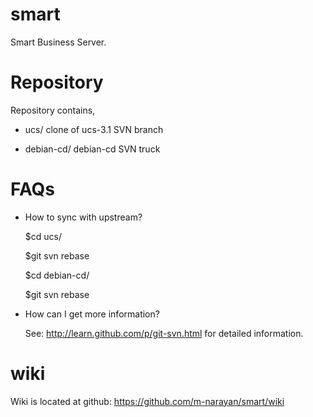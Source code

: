 smart
=====

Smart Business Server.

Repository
==========

Repository contains,

* ucs/ clone of ucs-3.1 SVN branch

* debian-cd/ debian-cd SVN truck

FAQs
====

* How to sync with upstream?

  $cd ucs/

  $git svn rebase

  $cd debian-cd/

  $git svn rebase

* How can I get more information?

  See: http://learn.github.com/p/git-svn.html for detailed information.

wiki
====

Wiki is located at github: https://github.com/m-narayan/smart/wiki
